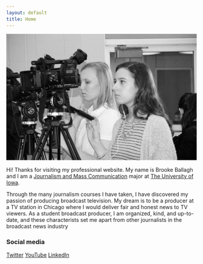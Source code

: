 ```yaml
---
layout: default
title: Home
---
```


![logo](public/TVNews1.jpg)

Hi! Thanks for visiting my professional website. My name is Brooke Ballagh and I am a [Journalism and Mass Communication](http://clas.uiowa.edu/sjmc/) major at [The University of Iowa](https://uiowa.edu).

Through the many journalism courses I have taken, I have discovered my passion of producing broadcast television. My dream is to be a producer at a TV station in Chicago where I would deliver fair and honest news to TV viewers. As a student broadcast producer, I am organized, kind, and up-to-date, and these characterists set me apart from other journalists in the broadcast news industry

### Social media

<!-- go to http://fontawesome.io/icons/ to see more icons -->
<p class="social-icons">
<a href="https://twitter.com/brookeballagh"><i class="fa fa-twitter-square" aria-hidden="true"></i>Twitter</a>
<a href="https://www.youtube.com/channel/UC7lv9zcUwDOzMnLZlq6A6Qw"><i class="fa fa-youtube-square" aria-hidden="true"></i>YouTube</a>
<a href="https://www.linkedin.com/in/brooke-ballagh-33b91597"><i class="fa fa-linkedin-square" aria-hidden="true"></i>LinkedIn</a>
